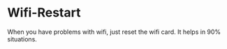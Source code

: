 # Wifi-Restart
When you have problems with wifi, just reset the wifi card. It helps in 90% situations.
